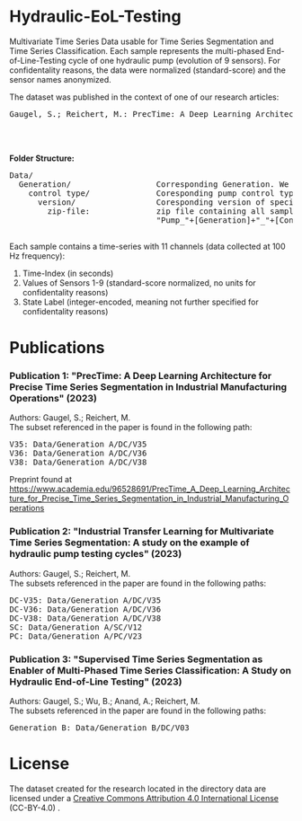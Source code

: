 # Hydraulic-EoL-Testing
Multivariate Time Series Data usable for Time Series Segmentation and Time Series Classification. Each sample represents the multi-phased End-of-Line-Testing cycle of one hydraulic pump (evolution of 9 sensors). For confidentality reasons, the data were normalized (standard-score) and the sensor names anonymized.

The dataset was published in the context of one of our research articles:
<pre>
Gaugel, S.; Reichert, M.: PrecTime: A Deep Learning Architecture for Precise Time Series Segmentation in Industrial Manufacturing Operations, 2023
</pre>
<br/>
<br/>

<b>Folder Structure:</b>
<pre>
Data/
  Generation/                  Corresponding Generation. We have data from 2 generations (Generation A, Generation B)
    control type/              Coresponding pump control type. We have 3 different control types (Direct Control (DC), Proportional Control (PC), Speed-based Control (SC) )
      version/                 Coresponding version of specific control type. Only relevant for Generation A DC-pumps, where we have 3 version (V35, V36, V38)
        zip-file:              zip file containing all samples of the specific version. One Sample has the following name format:
                               "Pump_"+[Generation]+"_"+[Control Type]+[Version]+"_"+[ID]+".csv"<br />
</pre>                                    
                                     
Each sample contains a time-series with 11 channels (data collected at 100 Hz frequency):
1. Time-Index (in seconds)
2. Values of Sensors 1-9 (standard-score normalized, no units for confidentality reasons)
3. State Label (integer-encoded, meaning not further specified for confidentality reasons)

# Publications 
### Publication 1: "PrecTime: A Deep Learning Architecture for Precise Time Series Segmentation in Industrial Manufacturing Operations" (2023)
Authors: Gaugel, S.; Reichert, M. <br/>
The subset referenced in the paper is found in the following path: <br/>
<pre>
V35: Data/Generation A/DC/V35
V36: Data/Generation A/DC/V36
V38: Data/Generation A/DC/V38
</pre>
Preprint found at
https://www.academia.edu/96528691/PrecTime_A_Deep_Learning_Architecture_for_Precise_Time_Series_Segmentation_in_Industrial_Manufacturing_Operations


### Publication 2: "Industrial Transfer Learning for Multivariate Time Series Segmentation: A study on the example of hydraulic pump testing cycles" (2023)
Authors: Gaugel, S.; Reichert, M. <br/>
The subsets referenced in the paper are found in the following paths: <br/>
<pre>
DC-V35: Data/Generation A/DC/V35
DC-V36: Data/Generation A/DC/V36
DC-V38: Data/Generation A/DC/V38
SC: Data/Generation A/SC/V12
PC: Data/Generation A/PC/V23
</pre>

### Publication 3: "Supervised Time Series Segmentation as Enabler of Multi-Phased Time Series Classification: A Study on Hydraulic End-of-Line Testing" (2023)
Authors: Gaugel, S.; Wu, B.; Anand, A.; Reichert, M.<br/>
The subsets referenced in the paper are found in the following paths: <br/>
<pre>
Generation B: Data/Generation B/DC/V03
</pre>


# License 
The dataset created for the research located in the directory data are licensed under a [Creative Commons Attribution 4.0 International License](https://creativecommons.org/licenses/by/4.0/) (CC-BY-4.0) .



